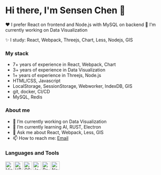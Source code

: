 # Hi there, I'm Sensen Chen 👋

❤️ I prefer React on frontend and Node.js with MySQL on backend 
🤔 I'm currently working on Data Visualization

✨ I study: React, Webpack, Threejs, Chart, Less, Nodejs, GIS

### My stack
- 7+ years of experience in React, Webpack, Chart
- 3+ years of experience in Data Visualization
- 1+ years of experience in Threejs, Node.js 
- HTML/CSS, Javascript
- LocalStorage, SessionStorage, Webworker, IndexDB, GIS
- git, docker, CI/CD
- MySQL, Redis

### About me
- 🔭 I’m currently working on Data Visualization
- 🌱 I’m currently learning AI, RUST, Electron
- 💬 Ask me about React, Webpack, Less, GIS
- 📫 How to reach me: [Email]([chensensen315@gmail.com](mailto:chensensen315@gmail.com))

### Languages and Tools
<img align="left" alt="Visual Studio Code" width="26px" src="https://cdn.jsdelivr.net/gh/devicons/devicon/icons/vscode/vscode-original.svg" />
<img align="left" alt="HTML5" width="26px" src="https://cdn.jsdelivr.net/gh/devicons/devicon/icons/html5/html5-original.svg" />
<img align="left" alt="CSS3" width="26px" src="https://cdn.jsdelivr.net/gh/devicons/devicon/icons/css3/css3-original.svg" />
<img align="left" alt="JavaScript" width="26px" src="https://cdn.jsdelivr.net/gh/devicons/devicon/icons/javascript/javascript-original.svg" />
<img align="left" alt="React" width="26px" src="https://cdn.jsdelivr.net/gh/devicons/devicon/icons/react/react-original.svg" />
<img align="left" alt="Node.js" width="26px" src="https://cdn.jsdelivr.net/gh/devicons/devicon/icons/nodejs/nodejs-original.svg" />
